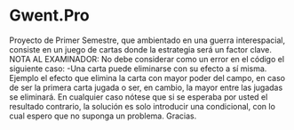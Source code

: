 # Gwent.Pro
Proyecto de Primer Semestre, que ambientado en una guerra interespacial, consiste en un juego de cartas donde la estrategia será un factor clave.
NOTA AL EXAMINADOR:
No debe considerar como un error en el código el siguiente caso:
-Una carta puede eliminarse con su efecto a sí misma. Ejemplo el efecto que elimina la carta con mayor poder del campo, en caso de ser la primera carta jugada o ser, en cambio, la mayor entre las jugadas se eliminará.
En cualquier caso nótese que si se esperaba por usted el resultado contrario, la solución es solo introducir una condicional, con lo cual espero que no suponga un problema. Gracias.